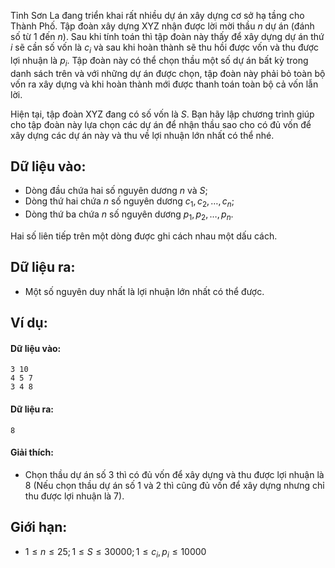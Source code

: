 Tỉnh Sơn La đang triển khai rất nhiều dự án xây dựng cơ sở hạ tầng cho Thành Phố. Tập đoàn xây dựng XYZ nhận được lời mời thầu $n$ dự án (đánh số từ $1$ đến $n$). Sau khi tính toán thì tập đoàn này thấy để xây dựng dự án thứ $i$ sẽ cần số vốn là $c_i$ và sau khi hoàn thành sẽ thu hồi được vốn và thu được lợi nhuận là $p_i$. Tập đoàn này có thể chọn thầu một số dự án bất kỳ trong danh sách trên và với những dự án được chọn, tập đoàn này phải bỏ toàn bộ vốn ra xây dựng và khi hoàn thành mới được thanh toán toàn bộ cả vốn lẫn lời.

Hiện tại, tập đoàn XYZ đang có số vốn là $S$. Bạn hãy lập chương trình giúp cho tập đoàn này lựa chọn các dự án để nhận thầu sao cho có đủ vốn để xây dựng các dự án này và thu về lợi nhuận lớn nhất có thể nhé.

## Dữ liệu vào:
- Dòng đầu chứa hai số nguyên dương $n$ và $S$;
- Dòng thứ hai chứa $n$ số nguyên dương $c_1, c_2, …, c_n$;
- Dòng thứ ba chứa $n$ số nguyên dương $p_1, p_2, …, p_n$.

Hai số liên tiếp trên một dòng được ghi cách nhau một dấu cách.

## Dữ liệu ra:
- Một số nguyên duy nhất là lợi nhuận lớn nhất có thể được.

## Ví dụ:
#### Dữ liệu vào:
```
3 10
4 5 7
3 4 8
```

#### Dữ liệu ra:
```
8
```

#### Giải thích:
- Chọn thầu dự án số $3$ thì có đủ vốn để xây dựng và thu được lợi nhuận là $8$ (Nếu chọn thầu dự án số $1$ và $2$ thì cũng đủ vốn để xây dựng nhưng chỉ thu được lợi nhuận là $7$).

## Giới hạn:
- $1 ≤ n ≤ 25; 1 ≤ S ≤ 30000; 1 ≤ c_i, p_i ≤ 10000$